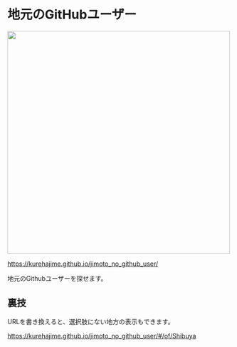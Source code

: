 # 地元のGitHubユーザー

<a href="https://kurehajime.github.io/jimoto_no_github_user/#/of/Kagoshima,%E9%B9%BF%E5%85%90%E5%B3%B6">
<img src="https://user-images.githubusercontent.com/4569916/191277728-68395b0b-8af8-448d-ad9d-b7e3f0387ee7.png" width="500px"  />
</a>

https://kurehajime.github.io/jimoto_no_github_user/

地元のGithubユーザーを探せます。

## 裏技

URLを書き換えると、選択肢にない地方の表示もできます。

https://kurehajime.github.io/jimoto_no_github_user/#/of/Shibuya
